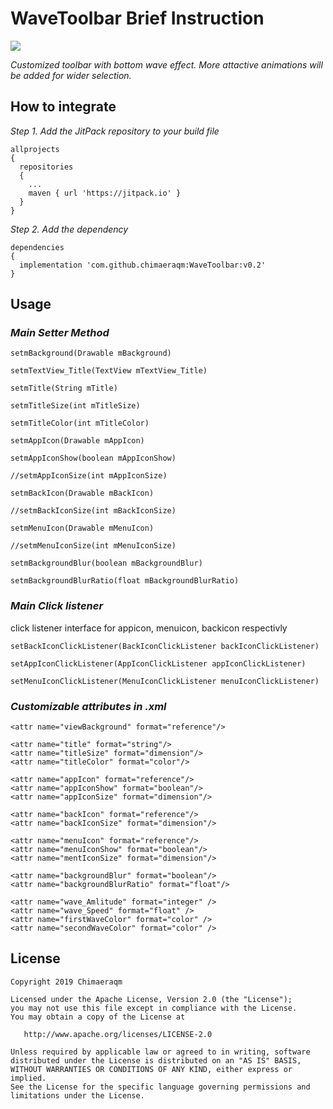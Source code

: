 # WaveToolbar Brief Instruction
[![](https://jitpack.io/v/chimaeraqm/WaveToolbar.svg)](https://jitpack.io/#chimaeraqm/WaveToolbar)

*Customized toolbar with bottom wave effect. More attactive animations will be added for wider selection.*

## How to integrate
*Step 1. Add the JitPack repository to your build file*
```
allprojects 
{
  repositories
  {
    ...
    maven { url 'https://jitpack.io' }
  }
}
```
 
*Step 2. Add the dependency*
```
dependencies
{
  implementation 'com.github.chimaeraqm:WaveToolbar:v0.2'
}
```
 
## Usage
### *Main Setter Method*

`setmBackground(Drawable mBackground)`

`setmTextView_Title(TextView mTextView_Title)`

`setmTitle(String mTitle)`

`setmTitleSize(int mTitleSize)`

`setmTitleColor(int mTitleColor)`

`setmAppIcon(Drawable mAppIcon)`

`setmAppIconShow(boolean mAppIconShow)`

`//setmAppIconSize(int mAppIconSize)`

`setmBackIcon(Drawable mBackIcon)`

`//setmBackIconSize(int mBackIconSize)`

`setmMenuIcon(Drawable mMenuIcon)`

`//setmMenuIconSize(int mMenuIconSize)`

`setmBackgroundBlur(boolean mBackgroundBlur)`

`setmBackgroundBlurRatio(float mBackgroundBlurRatio)`

### *Main Click listener*
click listener interface for appicon, menuicon, backicon respectivly

`setBackIconClickListener(BackIconClickListener backIconClickListener)`

`setAppIconClickListener(AppIconClickListener appIconClickListener)`

`setMenuIconClickListener(MenuIconClickListener menuIconClickListener)`

### *Customizable attributes in .xml*
```
<attr name="viewBackground" format="reference"/>

<attr name="title" format="string"/>
<attr name="titleSize" format="dimension"/>
<attr name="titleColor" format="color"/>

<attr name="appIcon" format="reference"/>
<attr name="appIconShow" format="boolean"/>
<attr name="appIconSize" format="dimension"/>

<attr name="backIcon" format="reference"/>
<attr name="backIconSize" format="dimension"/>

<attr name="menuIcon" format="reference"/>
<attr name="menuIconShow" format="boolean"/>
<attr name="mentIconSize" format="dimension"/>

<attr name="backgroundBlur" format="boolean"/>
<attr name="backgroundBlurRatio" format="float"/>

<attr name="wave_Amlitude" format="integer" />
<attr name="wave_Speed" format="float" />
<attr name="firstWaveColor" format="color" />
<attr name="secondWaveColor" format="color" />
```

## License

```
Copyright 2019 Chimaeraqm

Licensed under the Apache License, Version 2.0 (the "License");
you may not use this file except in compliance with the License.
You may obtain a copy of the License at

   http://www.apache.org/licenses/LICENSE-2.0

Unless required by applicable law or agreed to in writing, software
distributed under the License is distributed on an "AS IS" BASIS,
WITHOUT WARRANTIES OR CONDITIONS OF ANY KIND, either express or implied.
See the License for the specific language governing permissions and
limitations under the License.
```
